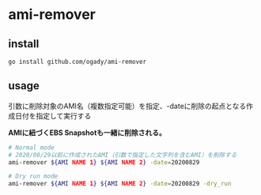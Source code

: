 # ami-remover

## install

```
go install github.com/ogady/ami-remover
```

## usage

引数に削除対象のAMI名（複数指定可能）を指定、-dateに削除の起点となる作成日付を指定して実行する

**AMIに紐づくEBS Snapshotも一緒に削除される。**

```sh
# Normal mode
# 2020/08/29以前に作成されたAMI（引数で指定した文字列を含むAMI）を削除する
ami-remover ${AMI NAME 1} ${AMI NAME 2} -date=20200829

# Dry run mode
ami-remover ${AMI NAME 1} ${AMI NAME 2} -date=20200829 -dry_run

```

